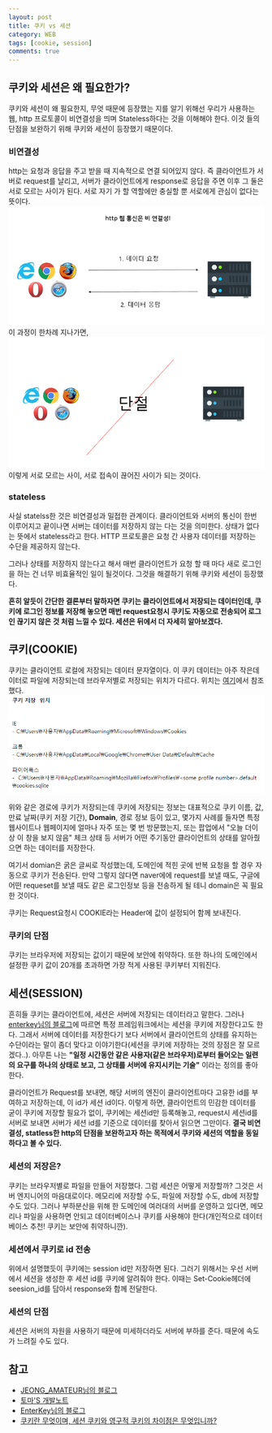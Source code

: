 ```yaml
---
layout: post
title: 쿠키 vs 세션
category: WEB
tags: [cookie, session]
comments: true
---
```


## 쿠키와 세션은 왜 필요한가?
쿠키와 세션이 왜 필요한지, 무엇 때문에 등장했는 지를 알기 위해선 우리가 사용하는 웹, http 프로토콜이 비연결성을 띄며 Stateless하다는 것을 이해해야 한다. 이것 들의 단점을 보완하기 위해 쿠키와 세션이 등장했기 때문이다.

### 비연결성
http는 요청과 응답을 주고 받을 때 지속적으로 연결 되어있지 않다. 즉 클라이언트가 서버로 request를 날리고, 서버가 클라이언트에게 response로 응답을 주면 이후 그 둘은 서로 모르는 사이가 된다. 서로 자기 가 할 역할에만 충실할 뿐 서로에게 관심이 없다는 뜻이다. 
![cookie1](/public/img/cookie/1.PNG)
이 과정이 한차례 지나가면, 
![cookie2](/public/img/cookie/2.PNG)
이렇게 서로 모르는 사이, 서로 접속이 끊어진 사이가 되는 것이다.

### stateless
사실 statelss한 것은 비연결성과 밀접한 관계이다. 클라이언트와 서버의 통신이 한번 이루어지고 끝이나면 서버는 데이터를 저장하지 않는 다는 것을 의미한다. 상태가 없다는 뜻에서 stateless라고 한다. HTTP 프로토콜은 요청 간 사용자 데이터를 저장하는 수단을 제공하지 않는다.

그러나 상태를 저장하지 않는다고 해서 매번 클라이언트가 요청 할 때 마다 새로 로그인을 하는 건 너무 비효율적인 일이 될것이다. 그것을 해결하기 위해 쿠키와 세션이 등장했다.

**흔히 알듯이 간단한 결론부터 말하자면 쿠키는 클라이언트에서 저장되는 데이터인데, 쿠키에 로그인 정보를 저장해 놓으면 매번 request요청시 쿠키도 자동으로 전송되어 로그인 끊기지 않은 것 처럼 느낄 수 있다. 세션은 뒤에서 더 자세히 알아보겠다.**

## 쿠키(COOKIE)
쿠키는 클라이언트 로컬에 저장되는 데이터 문자열이다. 이 쿠키 데이터는 아주 작은데이터로 파일에 저장되는데 브라우저별로 저장되는 위치가 다르다. 위치는 [여기](https://m.blog.naver.com/PostView.nhn?blogId=krquddnr37&logNo=20203705957&proxyReferer=https%3A%2F%2Fwww.google.co.kr%2F)에서 참조했다.
![cookie3](/public/img/cookie/3.PNG)

위와 같은 경로에 쿠키가 저장되는데 쿠키에 저장되는 정보는 대표적으로 쿠키 이름, 값, 만료 날짜(쿠키 저장 기간), **Domain**, 경로 정보 등이 있고, 몇가지 사례를 들자면 특정 웹사이트나 웹페이지에 얼마나 자주 또는 몇 번 방문했는지, 또는 팝업에서 "오늘 더이상 이 창을 보지 않음" 체크 상태 등 서버가 어떤 주기동안 클라이언트의 상태를 알아줬으면 하는 데이터를 저장한다.

여기서 domian은 굵은 글씨로 작성했는데, 도메인에 적힌 곳에 반복 요청을 할 경우 자동으로 쿠키가 전송된다. 만약 그렇지 않다면 naver에에 request를 보낼 때도, 구글에 어떤 requeset를 보낼 때도 같은 로그인정보 등을 전송하게 될 테니 domain은 꼭 필요한 것이다.

쿠키는 Request요청시 COOKIE라는 Header에 값이 설정되어 함께 보내진다.

### 쿠키의 단점
쿠키는 브라우저에 저장되는 값이기 때문에 보안에 취약하다. 또한 하나의 도메인에서 설정한 쿠키 값이 20개를 초과하면 가장 적게 사용된 쿠키부터 지워진다.

## 세션(SESSION)
흔히들 쿠키는 클라이언트에, 세션은 서버에 저장되는 데이터라고 말한다. 그러나 [enterkey님의 블로그](http://enterkey.tistory.com/419)에 따르면 특정 프레임워크에서는 세션을 쿠키에 저장한다고도 한다. 그래서 서버에 데이터를 저장한다기 보다 서버에서 클라이언트의 상태를 유지하는 수단이라는 말이 좀더 맞다고 이야기한다(세션을 쿠키에 저장하는 것의 장점은 잘 모르겠다..). 
아무튼 나는 **"일정 시간동안 같은 사용자(같은 브라우저)로부터 들어오는 일련의 요구를 하나의 상태로 보고, 그 상태를 서버에 유지시키는 기술"** 이라는 정의를 좋아한다.

클라이언트가 Request를 보내면, 해당 서버의 엔진이 클라이언트마다 고유한 id를 부여하고 저장하는데, 이 id가 세션 id이다. 이렇게 하면, 클라이언트의 민감한 데이터를 굳이 쿠키에 저장할 필요가 없이, 쿠키에는 세션id만 등록해놓고, request시 세션id를 서버로 보내면 서버가 세션 id를 기준으로 데이터를 찾아서 읽으면 그만이다. **결국 비연결성, statless한 http의 단점을 보완하고자 하는 목적에서 쿠키와 세션의 역할을 동일하다고 볼 수 있다.**

### 세션의 저장은?
쿠키는 브라우저별로 파일을 만들어 저장했다. 그럼 세션은 어떻게 저장할까? 그것은 서버 엔지니어의 마음대로이다. 메모리에 저장할 수도, 파일에 저장할 수도, db에 저장할 수도 있다. 그러나 부하분산을 위해 한 도메인에 여러대의 서버를 운영하고 있다면, 메모리나 파일을 사용하면 안되고 데이터베이스나 쿠키를 사용해야 한다(개인적으로 데이터베이스 추천! 쿠키는 보안에 취약하니깐).

### 세션에서 쿠키로 id 전송
위에서 설명했듯이 쿠키에는 session id만 저장하면 된다. 그러기 위해서는 우선 서버에서 세션을 생성한 후 세션 id를 쿠키에 알려줘야 한다. 이때는 Set-Cookie헤더에 seesion_id를 담아서 response와 함께 전달한다.

### 세션의 단점
세션은 서버의 자원을 사용하기 때문에 미세하더라도 서버에 부하를 준다. 때문에 속도가 느려질 수도 있다.


## 참고
* [JEONG_AMATEUR님의 블로그](http://jeong-pro.tistory.com/80)
* [토마'S 개발노트](http://toma0912.tistory.com/67)
* [EnterKey님의 블로그](http://enterkey.tistory.com/419)
* [쿠키란 무엇이며, 세션 쿠키와 영구적 쿠키의 차이점은 무엇입니까?](https://www.cisco.com/c/en/us/products/collateral/security/web-security-appliance/kr/117925-technote-csc-00.html)